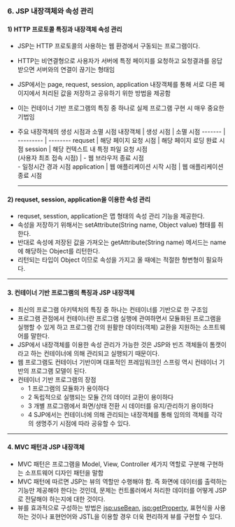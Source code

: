 ### 6. JSP 내장객체와 속성 관리

#### 1) HTTP 프로토콜 특징과 내장객체 속성 관리
- JSP는 HTTP 프로토콜의 사용하는 웹 환경에서 구동되는 프로그램이다.
- HTTP는 비연결형으로 사용자가 서버에 특정 페이지를 요청하고 요청결과를 응답받으면 서버와의 연결이 끊기는 형태임
- JSP에서는 page, request, session, application 내장객체를 통해 서로 다른 페이지에서 처리된 값을 저장하고 공유하기 위한 방법을 제공함
- 이는 컨테이너 기반 프로그램의 특징 중 하나로 실제 프로그램 구현 시 매우 중요한 기법임
- 주요 내장객체의 생성 시점과 소멸 시점
  내장객체 | 생성 시점 | 소멸 시점 
  ------- | --------- | -------- 
  requset | 해당 페이지 요청 시점 | 해당 페이지 로딩 완료 시점
  session | 해당 컨텍스트 내 특정 파일 요청 시점 </BR> (사용자 최초 접속 시점) | - 웹 브라우저 종료 시점 </BR> - 일정시간 경과 시점
  application | 웹 애플리케이션 시작 시점 | 웹 애플리케이션 종료 시점

  ***
  
#### 2) requset, session, application을 이용한 속성 관리
- requset, sesstion, application은 맵 형태의 속성 관리 기능을 제공한다.
- 속성을 저장하기 위해서는 setAttribute(String name, Object value) 형태를 취한다.
- 반대로 속성에 저장된 값을 가져오는 getAttribute(String name) 메서드는 name에 해당하는 Object를 리턴한다.
- 리턴되는 타입이 Object 이므로 속성을 가지고 올 때에는 적절한 형변형이 필요하다.

***

#### 3. 컨테이너 기반 프로그램의 특징과 JSP 내장객체
- 최신의 프로그램 아키텍처의 특징 중 하나는 컨테이너를 기반으로 한 구조임
- 프로그램 관점에서 컨테이너란 프로그램 실행에 관여하면서 모듈화된 프로그램을 실행할 수 있게 하고 프로그램 간의 원활한 데이터(객체) 교환을 지원하는 소프트웨어를 말한다.
- JSP에서 내장객체를 이용한 속성 관리가 가능한 것은 JSP와 빈즈 객체들이 톰캣이라고 하는 컨테이너에 의해 관리되고 실행되기 때문이다.
- 웹 프로그램도 컨테이너 기반이며 대표적인 프레임워크인 스프링 역시 컨테이너 기반의 프로그램 모델이 된다.
- 컨테이너 기반 프로그램의 장점
  - 1 프로그램의 모듈화가 용이하다
  - 2 독립적으로 실행되는 모듈 간의 데이터 교환이 용이하다
  - 3 개별 프로그램에서 화면/상태 전환 시 데이터를 유지/관리하기 용이하다
  - 4 SJP에서는 컨테이너에 의해 관리되는 내장객체를 통해 임의의 객체를 각각의 생명주기 시점에 따라 공유할 수 있다.

***

#### 4. MVC 패턴과 JSP 내장객체
- MVC 패턴은 프로그램을 Model, View, Controller 세가지 역할로 구분해 구현하는 소프트웨어 디자인 패턴을 말함
- MVC 패턴에 따르면 JSP는 뷰의 역할만 수행해야 함. 즉 화면에 데이터를 출력하는 기능만 제공해야 한다는 것인데, 문제는 컨트롤러에서 처리한 데이터를 어떻게 JSP로 전달해야 하는지에 대한 것이다.
- 뷰를 효과적으로 구성하는 방법은 <jsp:useBean>, <jsp:getProperty>, 표현식을 사용하는 것이나 표현언어와 JSTL을 이용할 경우 더욱 편리하게 뷰를 구현할 수 있다.





